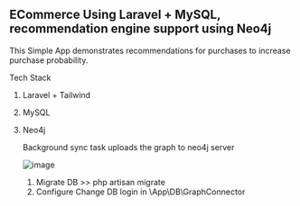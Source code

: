 ## ECommerce Using Laravel + MySQL, recommendation engine support using Neo4j

This Simple App demonstrates recommendations for purchases to increase purchase probability. 

Tech Stack
1. Laravel + Tailwind 
2. MySQL
3. Neo4j

   Background sync task uploads the graph to neo4j server

   ![image](https://github.com/user-attachments/assets/e2c3d5f9-845c-48da-8123-970625a51517)

   1. Migrate DB >> php artisan migrate
   2. Configure Change DB login in \App\DB\GraphConnector
